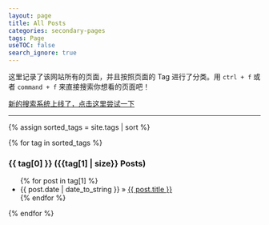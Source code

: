 ```yaml
---
layout: page
title: All Posts
categories: secondary-pages
tags: Page
useTOC: false
search_ignore: true
---
```


这里记录了该网站所有的页面，并且按照页面的 Tag 进行了分类。用 `ctrl + f` 或者 `command + f` 来直接搜索你想看的页面吧！

<div class="notification">
  <a href="{{ site.baseurl }}/secondary-pages/2021/04/12/Search.html">新的搜索系统上线了，点击这里尝试一下</a>
</div>

---

{% assign sorted_tags = site.tags | sort %}
<div>
{% for tag in sorted_tags %}
  <div>
    <h3 id="{{ tag[0] }}">{{ tag[0] }} ({{tag[1] | size}} Posts)</h3>
    <ul>
      {% for post in tag[1] %}
        <li><span>{{ post.date | date_to_string }}</span> &raquo; <a href="{{ site.baseurl }}{{ post.url }}">{{ post.title }}</a></li>
      {% endfor %}
    </ul>
  </div>
{% endfor %}
</div>


